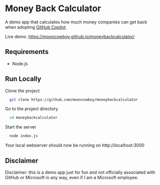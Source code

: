 
# Money Back Calculator

A demo app that calculates how much money companies can get back when adopting [GitHub Copilot](https://github.com/features/copilot).

Live demo: https://mooncowboy.github.io/moneybackcalculator/

## Requirements

- Node.js

## Run Locally

Clone the project

```bash
  git clone https://github.com/mooncowboy/moneybackcalculator
```

Go to the project directory

```bash
  cd moneybackcalculator
```

Start the server

```bash
  node index.js
```

Your local webserver should now be running on http://localhost:3000

## Disclaimer

Disclaimer: this is a demo app just for fun and not officially associated with GitHub or Microsoft in any way, even if I am a Microsoft employee.